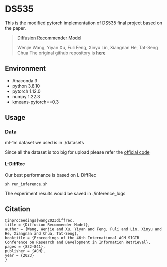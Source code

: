 # DS535
This is the modified pytorch implementation of DS535 final project based on the paper.
> [Diffusion Recommender Model](https://arxiv.org/abs/2304.04971)
> 
> Wenjie Wang, Yiyan Xu, Fuli Feng, Xinyu Lin, Xiangnan He, Tat-Seng Chua
The original github repository is [here](https://github.com/yiyanxu/diffrec)

## Environment
- Anaconda 3
- python 3.8.10
- pytorch 1.12.0
- numpy 1.22.3
- kmeans-pytorch==0.3

## Usage
### Data
ml-1m dataset we used is in ./datasets

Since all the dataset is too big for upload please refer the [official code](https://github.com/yiyanxu/diffrec)
 
#### L-DiffRec
Our best performance is based on L-DiffRec
```
sh run_inference.sh
```
The experiment results would be saved in ./inference_logs


## Citation 

```
@inproceedings{wang2023diffrec,
title = {Diffusion Recommender Model},
author = {Wang, Wenjie and Xu, Yiyan and Feng, Fuli and Lin, Xinyu and He, Xiangnan and Chua, Tat-Seng},
booktitle = {Proceedings of the 46th International ACM SIGIR Conference on Research and Development in Information Retrieval},
pages = {832–841},
publisher = {ACM},
year = {2023}
}
```
